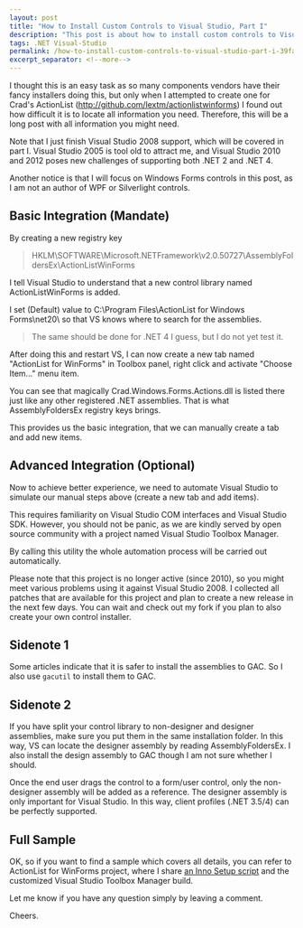```yaml
---
layout: post
title: "How to Install Custom Controls to Visual Studio, Part I"
description: "This post is about how to install custom controls to Visual Studio."
tags: .NET Visual-Studio
permalink: /how-to-install-custom-controls-to-visual-studio-part-i-39fa7733bb3
excerpt_separator: <!--more-->
---
```

I thought this is an easy task as so many components vendors have their fancy installers doing this, but only when I attempted to create one for Crad's ActionList (http://github.com/lextm/actionlistwinforms) I found out how difficult it is to locate all information you need. Therefore, this will be a long post with all information you might need.
<!--more-->

Note that I just finish Visual Studio 2008 support, which will be covered in part I. Visual Studio 2005 is tool old to attract me, and Visual Studio 2010 and 2012 poses new challenges of supporting both .NET 2 and .NET 4.

Another notice is that I will focus on Windows Forms controls in this post, as I am not an author of WPF or Silverlight controls.

## Basic Integration (Mandate)

By creating a new registry key

> HKLM\SOFTWARE\Microsoft\.NETFramework\v2.0.50727\AssemblyFoldersEx\ActionListWinForms

I tell Visual Studio to understand that a new control library named ActionListWinForms is added.

I set (Default) value to C:\Program Files\ActionList for Windows Forms\net20\ so that VS knows where to search for the assemblies.

> The same should be done for .NET 4 I guess, but I do not yet test it.

After doing this and restart VS, I can now create a new tab named "ActionList for WinForms" in Toolbox panel, right click and activate "Choose Item…" menu item.

You can see that magically Crad.Windows.Forms.Actions.dll is listed there just like any other registered .NET assemblies. That is what AssemblyFoldersEx registry keys brings.

This provides us the basic integration, that we can manually create a tab and add new items.

## Advanced Integration (Optional)

Now to achieve better experience, we need to automate Visual Studio to simulate our manual steps above (create a new tab and add items).

This requires familiarity on Visual Studio COM interfaces and Visual Studio SDK. However, you should not be panic, as we are kindly served by open source community with a project named Visual Studio Toolbox Manager.

By calling this utility the whole automation process will be carried out automatically.

Please note that this project is no longer active (since 2010), so you might meet various problems using it against Visual Studio 2008. I collected all patches that are available for this project and plan to create a new release in the next few days. You can wait and check out my fork if you plan to also create your own control installer.

## Sidenote 1

Some articles indicate that it is safer to install the assemblies to GAC. So I also use `gacutil` to install them to GAC.

## Sidenote 2

If you have split your control library to non-designer and designer assemblies, make sure you put them in the same installation folder. In this way, VS can locate the designer assembly by reading AssemblyFoldersEx. I also install the design assembly to GAC though I am not sure whether I should.

Once the end user drags the control to a form/user control, only the non-designer assembly will be added as a reference. The designer assembly is only important for Visual Studio. In this way, client profiles (.NET 3.5/4) can be perfectly supported.

## Full Sample

OK, so if you want to find a sample which covers all details, you can refer to ActionList for WinForms project, where I share [an Inno Setup script](https://github.com/lextm/ActionListWinForms/tree/cc4a57b20148c19c3fdaef120e9e0aa6d87d288b) and the customized Visual Studio Toolbox Manager build.

Let me know if you have any question simply by leaving a comment.

Cheers.
